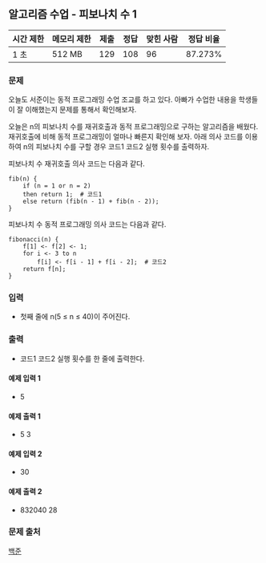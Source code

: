 ## 알고리즘 수업 - 피보나치 수 1
 
|시간 제한|	메모리 제한|	제출|	정답|	맞힌 사람|	정답 비율|
|---|---|---|---|---|---|
|1 초|	512 MB|	129|	108|	96|	87.273%|

### 문제
오늘도 서준이는 동적 프로그래밍 수업 조교를 하고 있다. 아빠가 수업한 내용을 학생들이 잘 이해했는지 문제를 통해서 확인해보자.

오늘은 n의 피보나치 수를 재귀호출과 동적 프로그래밍으로 구하는 알고리즘을 배웠다. 재귀호출에 비해 동적 프로그래밍이 얼마나 빠른지 확인해 보자. 아래 의사 코드를 이용하여 n의 피보나치 수를 구할 경우 코드1 코드2 실행 횟수를 출력하자.

피보나치 수 재귀호출 의사 코드는 다음과 같다.
```
fib(n) {
    if (n = 1 or n = 2)
    then return 1;  # 코드1
    else return (fib(n - 1) + fib(n - 2));
}
```
피보나치 수 동적 프로그래밍 의사 코드는 다음과 같다.
```
fibonacci(n) {
    f[1] <- f[2] <- 1;
    for i <- 3 to n
        f[i] <- f[i - 1] + f[i - 2];  # 코드2
    return f[n];
}
```
### 입력
- 첫째 줄에 n(5 ≤ n ≤ 40)이 주어진다.

### 출력
- 코드1 코드2 실행 횟수를 한 줄에 출력한다.

#### 예제 입력 1 
- 5
#### 예제 출력 1 
- 5 3
#### 예제 입력 2 
- 30
#### 예제 출력 2 
- 832040 28

### 문제 출처
[백준](https://www.acmicpc.net/problem/24416)